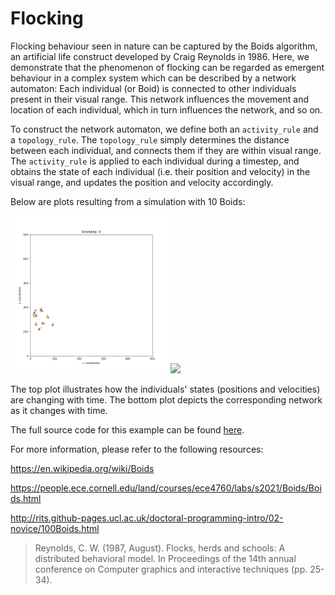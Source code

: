 # Flocking

Flocking behaviour seen in nature can be captured by the Boids algorithm, an artificial life construct developed by 
Craig Reynolds in 1986. Here, we demonstrate that the phenomenon of flocking can be regarded as emergent behaviour in a 
complex system which can be described by a network automaton: Each individual (or Boid) is connected to other 
individuals present in their visual range. This network influences the movement and location of each individual, which
in turn influences the network, and so on.

To construct the network automaton, we define both an `activity_rule` and a `topology_rule`. The `topology_rule` simply
determines the distance between each individual, and connects them if they are within visual range. The `activity_rule`
is applied to each individual during a timestep, and obtains the state of each individual (i.e. their position and 
velocity) in the visual range, and updates the position and velocity accordingly.

Below are plots resulting from a simulation with 10 Boids:

<img src="../../resources/flocking_boids.gif" width="50%"/>

<img src="../../resources/flocking_network.gif" width="50%"/>

The top plot illustrates how the individuals' states (positions and velocities) are changing with time. The bottom plot
depicts the corresponding network as it changes with time.

The full source code for this example can be found [here](flocking_demo.py).

For more information, please refer to the following resources:

https://en.wikipedia.org/wiki/Boids

https://people.ece.cornell.edu/land/courses/ece4760/labs/s2021/Boids/Boids.html

http://rits.github-pages.ucl.ac.uk/doctoral-programming-intro/02-novice/100Boids.html

> Reynolds, C. W. (1987, August). Flocks, herds and schools: A distributed behavioral model. In Proceedings of the 14th 
annual conference on Computer graphics and interactive techniques (pp. 25-34).
